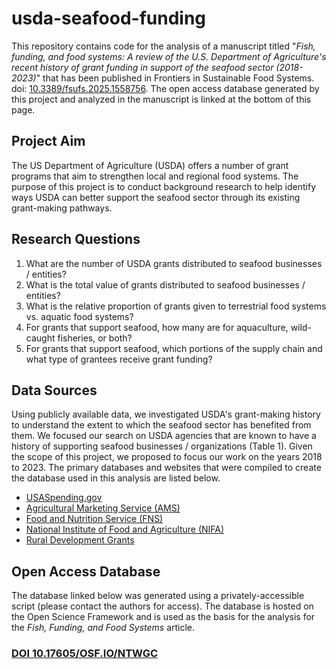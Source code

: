 # usda-seafood-funding

This repository contains code for the analysis of a manuscript titled "*Fish, funding, and food systems: A review of the U.S. Department of Agriculture's recent history of grant funding in support of the seafood sector (2018-2023)*" that has been published in Frontiers in Sustainable Food Systems. doi: [10.3389/fsufs.2025.1558756](https://www.frontiersin.org/journals/sustainable-food-systems/articles/10.3389/fsufs.2025.1558756/full). The open access database generated by this project and analyzed in the manuscript is linked at the bottom of this page.

## Project Aim

The US Department of Agriculture (USDA) offers a number of grant programs that aim to strengthen local and regional food systems. The purpose of this project is to conduct background research to help identify ways USDA can better support the seafood sector through its existing grant-making pathways.

## Research Questions

1.  What are the number of USDA grants distributed to seafood businesses / entities?
2.  What is the total value of grants distributed to seafood businesses / entities?
3.  What is the relative proportion of grants given to terrestrial food systems vs. aquatic food systems?
4.  For grants that support seafood, how many are for aquaculture, wild-caught fisheries, or both?
5.  For grants that support seafood, which portions of the supply chain and what type of grantees receive grant funding?

## Data Sources

Using publicly available data, we investigated USDA's grant-making history to understand the extent to which the seafood sector has benefited from them. We focused our search on USDA agencies that are known to have a history of supporting seafood businesses / organizations (Table 1). Given the scope of this project, we proposed to focus our work on the years 2018 to 2023. The primary databases and websites that were compiled to create the database used in this analysis are listed below.

* [USASpending.gov](http://usaspending.gov/)
* [Agricultural Marketing Service (AMS)](https://www.ams.usda.gov/services/grants)
* [Food and Nutrition Service (FNS)](https://www.fns.usda.gov/)
* [National Institute of Food and Agriculture (NIFA)](https://portal.nifa.usda.gov/lmd4/recent_awards?report_title=Recent%20Awards&from_site=NIFA&search_label=Awards%20Listing "NIFA Grants")
* [Rural Development Grants](https://www.rd.usda.gov/about-rd/grant-awards "RD Grants")

## Open Access Database

The database linked below was generated using a privately-accessible script (please contact the authors for access). The database is hosted on the Open Science Framework and is used as the basis for the analysis for the *Fish, Funding, and Food Systems* article. 

### [DOI 10.17605/OSF.IO/NTWGC](https://osf.io/ntwgc/)
